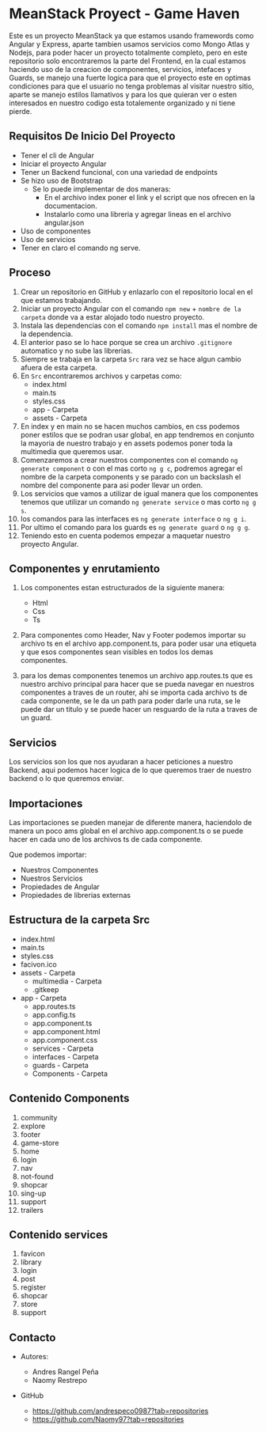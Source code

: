 # MeanStack Proyect - Game Haven

Este es un proyecto MeanStack ya que estamos usando framewords como Angular y Express, aparte tambien usamos servicios como Mongo Atlas y Nodejs, para poder hacer un proyecto totalmente completo, pero en este repositorio solo encontraremos la parte del Frontend, en la cual estamos haciendo uso de la creacion de componentes, servicios, intefaces y Guards, se manejo una fuerte logica para que el proyecto este en optimas condiciones para que el usuario no tenga problemas al visitar nuestro sitio, aparte se manejo estilos llamativos y para los que quieran ver o esten interesados en nuestro codigo esta totalemente organizado y ni tiene pierde.

## Requisitos De Inicio Del Proyecto

-  Tener el cli de Angular
-  Iniciar el proyecto Angular
-  Tener un Backend funcional, con una variedad de endpoints
-  Se hizo uso de Bootstrap
   -  Se lo puede implementar de dos maneras:
      -  En el archivo index poner el link y el script que nos ofrecen en la documentacion.
      -  Instalarlo como una libreria y agregar lineas en el archivo angular.json
-  Uso de componentes
-  Uso de servicios
-  Tener en claro el comando ng serve.

## Proceso

1. Crear un repositorio en GitHub y enlazarlo con el repositorio local en el que estamos trabajando.
2. Iniciar un proyecto Angular con el comando `npm new` + `nombre de la carpeta` donde va a estar alojado todo nuestro proyecto.
3. Instala las dependencias con el comando `npm install` mas el nombre de la dependencia.
4. El anterior paso se lo hace porque se crea un archivo `.gitignore` automatico y no sube las librerias.
5. Siempre se trabaja en la carpeta `Src` rara vez se hace algun cambio afuera de esta carpeta.
6. En `Src` encontraremos archivos y carpetas como:
   -  index.html
   -  main.ts
   -  styles.css
   -  app - Carpeta
   -  assets - Carpeta
7. En index y en main no se hacen muchos cambios, en css podemos poner estilos que se podran usar global, en app tendremos en conjunto la mayoria de nuestro trabajo y en assets podemos poner toda la multimedia que queremos usar.
8. Comenzaremos a crear nuestros componentes con el comando `ng generate component` o con el mas corto `ng g c`, podremos agregar el nombre de la carpeta components y se parado con un backslash el nombre del componente para asi poder llevar un orden.
9. Los servicios que vamos a utilizar de igual manera que los componentes tenemos que utilizar un comando `ng generate service` o mas corto `ng g s`.
10.   los comandos para las interfaces es `ng generate interface` o `ng g i`.
11.   Por ultimo el comando para los guards es `ng generate guard` o `ng g g`.
12.   Teniendo esto en cuenta podemos empezar a maquetar nuestro proyecto Angular.

## Componentes y enrutamiento

1. Los componentes estan estructurados de la siguiente manera:

   -  Html
   -  Css
   -  Ts

2. Para componentes como Header, Nav y Footer podemos importar su archivo ts en el archivo app.component.ts, para poder usar una etiqueta y que esos componentes sean visibles en todos los demas componentes.

3. para los demas componentes tenemos un archivo app.routes.ts que es nuestro archivo principal para hacer que se pueda navegar en nuestros componentes a traves de un router, ahi se importa cada archivo ts de cada componente, se le da un path para poder darle una ruta, se le puede dar un titulo y se puede hacer un resguardo de la ruta a traves de un guard.

## Servicios

Los servicios son los que nos ayudaran a hacer peticiones a nuestro Backend, aqui podemos hacer logica de lo que queremos traer de nuestro backend o lo que queremos enviar.

## Importaciones

Las importaciones se pueden manejar de diferente manera, haciendolo de manera un poco ams global en el archivo app.component.ts o se puede hacer en cada uno de los archivos ts de cada componente.

Que podemos importar:

-  Nuestros Componentes
-  Nuestros Servicios
-  Propiedades de Angular
-  Propiedades de librerias externas

## Estructura de la carpeta Src

-  index.html
-  main.ts
-  styles.css
-  facivon.ico
-  assets - Carpeta
   -  multimedia - Carpeta
   -  .gitkeep
-  app - Carpeta
   -  app.routes.ts
   -  app.config.ts
   -  app.component.ts
   -  app.component.html
   -  app.component.css
   -  services - Carpeta
   -  interfaces - Carpeta
   -  guards - Carpeta
   -  Components - Carpeta

## Contenido Components

1. community
2. explore
3. footer
4. game-store
5. home
6. login
7. nav
8. not-found
9. shopcar
10.   sing-up
11.   support
12.   trailers

## Contenido services

1. favicon
2. library
3. login
4. post
5. register
6. shopcar
7. store
8. support

## Contacto

-  Autores:

   -  Andres Rangel Peña
   -  Naomy Restrepo

-  GitHub
   -  https://github.com/andrespeco0987?tab=repositories
   -  https://github.com/Naomy97?tab=repositories
